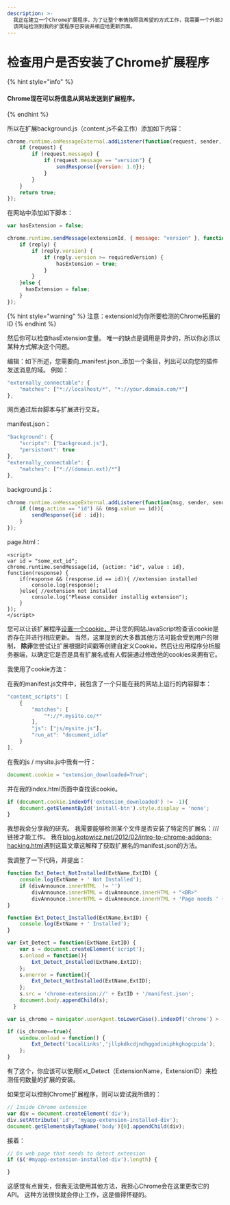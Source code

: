 ```yaml
---
description: >-
  我正在建立一个Chrome扩展程序，为了让整个事情按照我希望的方式工作，我需要一个外部JavaScript脚本来检测用户是否安装了我的扩展程序。例如：用户安装我的插件，然后用我的脚本进入一个网站。
  该网站检测到我的扩展程序已安装并相应地更新页面。
---
```


# 检查用户是否安装了Chrome扩展程序

{% hint style="info" %}
####  Chrome现在可以将信息从网站发送到扩展程序。
{% endhint %}

 所以在扩展background.js（content.js不会工作）添加如下内容：

```javascript
chrome.runtime.onMessageExternal.addListener(function(request, sender, sendResponse) {
    if (request) {
        if (request.message) {
            if (request.message == "version") {
                sendResponse({version: 1.0});
            }
        }
    }
    return true;
});
```

 在网站中添加如下脚本：

```javascript
var hasExtension = false;

chrome.runtime.sendMessage(extensionId, { message: "version" }, function (reply) {
    if (reply) {
        if (reply.version) {
            if (reply.version >= requiredVersion) {
                hasExtension = true;
            }
        }
    }else {
      hasExtension = false;
    }
});
```

{% hint style="warning" %}
注意：extensionId为你所要检测的Chrome拓展的ID
{% endhint %}

然后你可以检查hasExtension变量。 唯一的缺点是调用是异步的，所以你必须以某种方式解决这个问题。

编辑：如下所述，您需要向_manifest.json_添加一个条目，列出可以向您的插件发送消息的域。 例如：

```javascript
"externally_connectable": {
    "matches": ["*://localhost/*", "*://your.domain.com/*"]
},
```

 网页通过后台脚本与扩展进行交互。 

manifest.json：

```javascript
"background": {
    "scripts": ["background.js"],
    "persistent": true
},
"externally_connectable": {
    "matches": ["*://(domain.ext)/*"]
},
```

background.js：

```javascript
chrome.runtime.onMessageExternal.addListener(function(msg, sender, sendResponse) {
    if ((msg.action == "id") && (msg.value == id)){
        sendResponse({id : id});
    }
});
```

 page.html：

```markup
<script>
var id = "some_ext_id";
chrome.runtime.sendMessage(id, {action: "id", value : id}, function(response) {
    if(response && (response.id == id)){ //extension installed
        console.log(response);
    }else{ //extension not installed
        console.log("Please consider installig extension");
    }
});
</script>
```

 您可以让该扩展程序[设置一个cookie，](http://code.google.com/chrome/extensions/cookies.html#method-set)并让您的网站JavaScript检查该cookie是否存在并进行相应更新。 当然，这里提到的大多数其他方法可能会受到用户的限制， **除非**您尝试让扩展根据时间戳等创建自定义Cookie，然后让应用程序分析服务器端，以确定它是否是具有扩展名或有人假装通过修改他的cookies来拥有它。

我使用了cookie方法：

在我的manifest.js文件中，我包含了一个只能在我的网站上运行的内容脚本：

```javascript
"content_scripts": [
    {
        "matches": [
            "*://*.mysite.co/*"
        ],
        "js": ["js/mysite.js"],
        "run_at": "document_idle"
    }
], 
```

 在我的js / mysite.js中我有一行：

```javascript
document.cookie = "extension_downloaded=True";
```

并在我的index.html页面中查找该cookie。

```javascript
if (document.cookie.indexOf('extension_downloaded') != -1){
    document.getElementById('install-btn').style.display = 'none';
}
```

我想我会分享我的研究。 我需要能够检测某个文件是否安装了特定的扩展名：///链接才能工作。 我在[blog.kotowicz.net/2012/02/intro-to-chrome-addons-hacking.html](http://blog.kotowicz.net/2012/02/intro-to-chrome-addons-hacking.html)遇到这篇文章这解释了获取扩展名的manifest.json的方法。

我调整了一下代码，并提出：

```javascript
function Ext_Detect_NotInstalled(ExtName,ExtID) {
    console.log(ExtName + ' Not Installed');
    if (divAnnounce.innerHTML  != '')
        divAnnounce.innerHTML = divAnnounce.innerHTML + "<BR>"
        divAnnounce.innerHTML = divAnnounce.innerHTML + 'Page needs ' + ExtName + ' Extension -- to intall the LocalLinks extension click <a href="https://chrome.google.com/webstore/detail/locallinks/' + ExtID +'">here</a>';
}

function Ext_Detect_Installed(ExtName,ExtID) {
    console.log(ExtName + ' Installed');
}

var Ext_Detect = function(ExtName,ExtID) {
    var s = document.createElement('script');
    s.onload = function(){
        Ext_Detect_Installed(ExtName,ExtID);
    };
    s.onerror = function(){
        Ext_Detect_NotInstalled(ExtName,ExtID);
    };
    s.src = 'chrome-extension://' + ExtID + '/manifest.json';
    document.body.appendChild(s);
  }

var is_chrome = navigator.userAgent.toLowerCase().indexOf('chrome') > -1;

if (is_chrome==true){
    window.onload = function() { 
        Ext_Detect('LocalLinks','jllpkdkcdjndhggodimiphkghogcpida');
    };
}
```

 有了这个，你应该可以使用Ext\_Detect（ExtensionName，ExtensionID）来检测任何数量的扩展的安装。

 如果您可以控制Chrome扩展程序，则可以尝试我所做的：

```javascript
// Inside Chrome extension
var div = document.createElement('div');
div.setAttribute('id', 'myapp-extension-installed-div');
document.getElementsByTagName('body')[0].appendChild(div);
```

 接着：

```javascript
// On web page that needs to detect extension
if ($('#myapp-extension-installed-div').length) {

}
```

 这感觉有点冒失，但我无法使用其他方法，我担心Chrome会在这里更改它的API。 这种方法很快就会停止工作，这是值得怀疑的。

